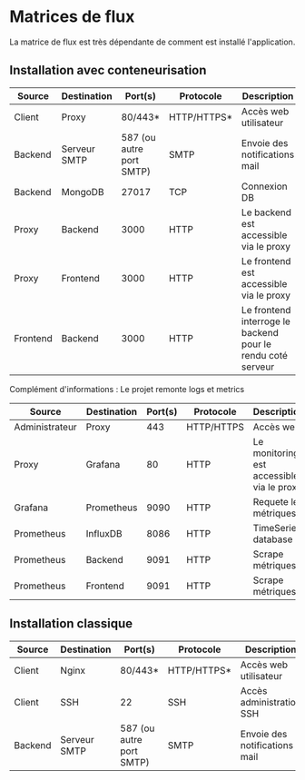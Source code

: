 # Matrices de flux

La matrice de flux est très dépendante de comment est installé l'application.

## Installation avec conteneurisation

| Source | Destination | Port(s) | Protocole | Description |
|--------|-------------|---------|-----------|-------------|
|Client|Proxy|80/443*|HTTP/HTTPS*|Accès web utilisateur|
|Backend|Serveur SMTP|587 (ou autre port SMTP)|SMTP|Envoie des notifications mail |
|Backend|MongoDB|27017|TCP|Connexion DB|
|Proxy|Backend|3000|HTTP|Le backend est accessible via le proxy|
|Proxy|Frontend|3000|HTTP|Le frontend est accessible via le proxy|
|Frontend|Backend|3000|HTTP|Le frontend interroge le backend pour le rendu coté serveur|

Complément d'informations : Le projet remonte logs et metrics

| Source | Destination | Port(s) | Protocole | Description |
|--------|-------------|---------|-----------|-------------|
|Administrateur|Proxy|443|HTTP/HTTPS|Accès web|
|Proxy|Grafana|80|HTTP|Le monitoring est accessible via le proxy|
|Grafana|Prometheus|9090|HTTP|Requete les métriques|
|Prometheus|InfluxDB|8086|HTTP|TimeSeries database|
|Prometheus|Backend|9091|HTTP|Scrape métriques|
|Prometheus|Frontend|9091|HTTP|Scrape métriques|

## Installation classique

| Source | Destination | Port(s) | Protocole | Description |
|--------|-------------|---------|-----------|-------------|
|Client|Nginx|80/443*|HTTP/HTTPS*|Accès web utilisateur|
|Client|SSH|22|SSH|Accès administration SSH|
|Backend|Serveur SMTP|587 (ou autre port SMTP)|SMTP|Envoie des notifications mail |

